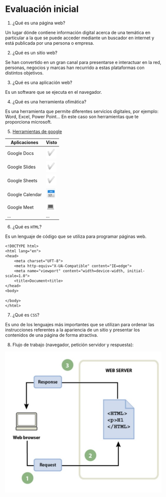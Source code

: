 # Evaluación inicial


1. ¿Qué es una página web?

Un lugar dónde contiene información digital acerca de una temática en particular a la que se puede acceder mediante un buscador en internet y está publicada por una persona o empresa.


2. ¿Qué es un sitio web?

Se han convertido en un gran canal para presentarse e interactuar en la red, personas, negocios y marcas han recurrido a estas plataformas con distintos objetivos.


3. ¿Qué es una aplicación web?

Es un software que se ejecuta en el navegador.

4. ¿Qué es una herramienta ofimática?

Es una herramienta que permite diferentes servicios digitales, por ejemplo: Word, Excel, Power Point... En este caso son herramientas que te proporciona microsoft.

5. [Herramientas de google](https://www.google.com/intl/es-419/chrome/browser-tools/ "Herramientas de google")

| Aplicaciones | Visto |
|---------------|---------------|
| Google Docs | ![Tick](https://github.com/loltop776/SMX2_M8_UF1_A2_JesusFortea/blob/main/Tick.jpg "Tick") |
| Google Slides | ![Tick2](https://github.com/loltop776/SMX2_M8_UF1_A2_JesusFortea/blob/main/Tick.jpg "Tick2") |
| Google Sheets | ![Tick3](https://github.com/loltop776/SMX2_M8_UF1_A2_JesusFortea/blob/main/Tick.jpg "Tick3") |
| Google Calendar | ![Google Calendar](https://github.com/loltop776/SMX2_M8_UF1_A2_JesusFortea/blob/main/Google%20Calendar.jpg "Google Calendar") |
| Google Meet | ![Goggle Meet](https://github.com/loltop776/SMX2_M8_UF1_A2_JesusFortea/blob/main/Google%20Meet.jpg "Google Meet") |
| ... | ... |


6. ¿Qué es ```HTML```?

Es un lenguaje de código que se utiliza para programar páginas web.

```
<!D0CTYPE html>
<html lang="en">
<head>
    <meta charset="UFT-8">
    <meta http-equiv="X-UA-Compatible" content="IE=edge">
    <meta name="viewport" content="width=device-width, initial-scale=1.0">
    <title>Document<title>
</head>
<body>

</body>
</html>
```

7. ¿Qué es ```CSS```?

Es uno de los lenguajes más importantes que se utilizan para ordenar las instrucciones referentes a la apariencia de un sitio y presentar los contenidos de una página de forma atractiva.


8. Flujo de trabajo (navegador, petición servidor y respuesta):

![Fotoej8](https://github.com/loltop776/SMX2_M8_UF1_A2_JesusFortea/blob/main/Foto%20ej8.jpg "Fotoej8")
